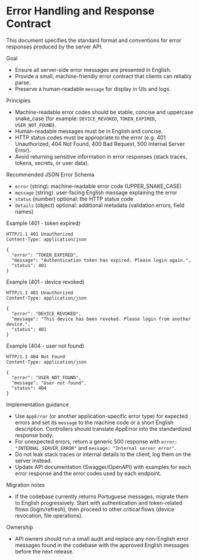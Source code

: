 # Error Handling and Response Contract

This document specifies the standard format and conventions for error responses produced by the server API.

Goal

- Ensure all server-side error messages are presented in English.
- Provide a small, machine-friendly error contract that clients can reliably parse.
- Preserve a human-readable `message` for display in UIs and logs.

Principles

- Machine-readable error codes should be stable, concise and uppercase snake_case (for example: `DEVICE_REVOKED`, `TOKEN_EXPIRED`, `USER_NOT_FOUND`).
- Human-readable messages must be in English and concise.
- HTTP status codes must be appropriate to the error (e.g. 401 Unauthorized, 404 Not Found, 400 Bad Request, 500 Internal Server Error).
- Avoid returning sensitive information in error responses (stack traces, tokens, secrets, or user data).

Recommended JSON Error Schema

- `error` (string): machine-readable error code (UPPER_SNAKE_CASE)
- `message` (string): user-facing English message explaining the error
- `status` (number) optional: the HTTP status code
- `details` (object) optional: additional metadata (validation errors, field names)

Example (401 - token expired)

```
HTTP/1.1 401 Unauthorized
Content-Type: application/json

{
  "error": "TOKEN_EXPIRED",
  "message": "Authentication token has expired. Please login again.",
  "status": 401
}
```

Example (401 - device revoked)

```
HTTP/1.1 401 Unauthorized
Content-Type: application/json

{
  "error": "DEVICE_REVOKED",
  "message": "This device has been revoked. Please login from another device.",
  "status": 401
}
```

Example (404 - user not found)

```
HTTP/1.1 404 Not Found
Content-Type: application/json

{
  "error": "USER_NOT_FOUND",
  "message": "User not found",
  "status": 404
}
```

Implementation guidance

- Use `AppError` (or another application-specific error type) for expected errors and set its `message` to the machine code or a short English description. Controllers should translate AppError into the standardized response body.
- For unexpected errors, return a generic 500 response with `error: "INTERNAL_SERVER_ERROR"` and `message: "Internal server error"`.
- Do not leak stack traces or internal details to the client; log them on the server instead.
- Update API documentation (Swagger/OpenAPI) with examples for each error response and the error codes used by each endpoint.

Migration notes

- If the codebase currently returns Portuguese messages, migrate them to English progressively. Start with authentication and token-related flows (login/refresh), then proceed to other critical flows (device revocation, file operations).

Ownership

- API owners should run a small audit and replace any non-English error messages found in the codebase with the approved English messages before the next release.
